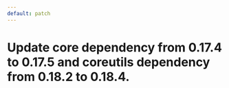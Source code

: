 ```yaml
---
default: patch
---
```


# Update core dependency from 0.17.4 to 0.17.5 and coreutils dependency from 0.18.2 to 0.18.4.
